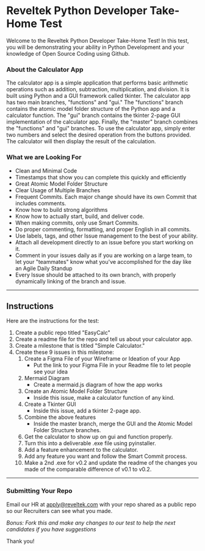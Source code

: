 # Reveltek Python Developer Take-Home Test
Welcome to the Reveltek Python Developer Take-Home Test! In this test, you will be demonstrating your ability in Python Development and your knowledge of Open Source Coding using Github.

### About the Calculator App

The calculator app is a simple application that performs basic arithmetic operations such as addition, subtraction, multiplication, and division. It is built using Python and a GUI framework called tkinter. The calculator app has two main branches, "functions" and "gui."
The "functions" branch contains the atomic model folder structure of the Python app and a calculator function. The "gui" branch contains the tkinter 2-page GUI implementation of the calculator app. Finally, the "master" branch combines the "functions" and "gui" branches.
To use the calculator app, simply enter two numbers and select the desired operation from the buttons provided. The calculator will then display the result of the calculation.

### What we are Looking For
- Clean and Minimal Code
- Timestamps that show you can complete this quickly and efficiently
- Great Atomic Model Folder Structure
- Clear Usage of Multiple Branches
- Frequent Commits. Each major change should have its own Commit that includes comments.
- Know how to build strong algorithms
- Know how to actually start, build, and deliver code.
- When making commits, only use Smart Commits.
- Do proper commenting, formatting, and proper English in all commits.
- Use labels, tags, and other Issue management to the best of your ability.
- Attach all development directly to an issue before you start working on it.
- Comment in your issues daily as if you are working on a large team, to let your "teammates" know what you've accomplished for the day like an Agile Daily Standup
- Every Issue should be attached to its own branch, with properly dynamically linking of the branch and issue.
-----

## Instructions
Here are the instructions for the test:
1. Create a public repo titled "EasyCalc"
3. Create a readme file for the repo and tell us about your calculator app.
5. Create a milestone that is titled "Simple Calculator."
6. Create these 9 issues in this milestone:
   1. Create a Figma File of your Wireframe or Ideation of your App
      - Put the link to your Figma File in your Readme file to let people see your idea    
   3. Mermaid Diagram
      - Create a mermaid.js diagram of how the app works
   4. Create an Atomic Model Folder Structure
      - Inside this issue, make a calculator function of any kind.
   5. Create a Tkinter GUI
      - Inside this issue, add a tkinter 2-page app.
   6. Combine the above features
      - Inside the master branch, merge the GUI and the Atomic Model Folder Structure branches.
   7. Get the calculator to show up on gui and function properly.
   8. Turn this into a deliverable .exe file using pyinstaller.
   9. Add a feature enhancement to the calculator.
   10. Add any feature you want and follow the Smart Commit process.
   11. Make a 2nd .exe for v0.2 and update the readme of the changes you made of the comparable difference of v0.1 to v0.2.
-----

### Submitting Your Repo
Email our HR at apply@reveltek.com with your repo shared as a public repo so our Recruiters can see what you made.

_Bonus: Fork this and make any changes to our test to help the next candidates if you have suggestions_

Thank you!



